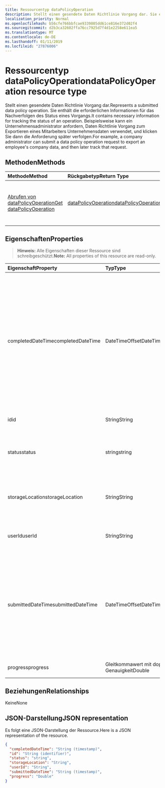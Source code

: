 ```yaml
---
title: Ressourcentyp dataPolicyOperation
description: Stellt einen gesendete Daten Richtlinie Vorgang dar. Sie enthält die erforderlichen Informationen für das Nachverfolgen des Status eines Vorgangs. Beispielsweise kann ein Unternehmensadministrator anfordern, Daten Richtlinie Vorgang zum Exportieren eines Mitarbeiters Unternehmensdaten verwendet, und klicken Sie dann die Anforderung später verfolgen.
localization_priority: Normal
ms.openlocfilehash: b56cfe766bbfcae9339805dd61ce816e372d02f4
ms.sourcegitcommit: d2b3ca32602ffa76cc7925d7f4d1e2258e611ea5
ms.translationtype: MT
ms.contentlocale: de-DE
ms.lasthandoff: 01/11/2019
ms.locfileid: "27876006"
---
```

# <a name="datapolicyoperation-resource-type"></a><span data-ttu-id="9e38a-105">Ressourcentyp dataPolicyOperation</span><span class="sxs-lookup"><span data-stu-id="9e38a-105">dataPolicyOperation resource type</span></span>

<span data-ttu-id="9e38a-106">Stellt einen gesendete Daten Richtlinie Vorgang dar.</span><span class="sxs-lookup"><span data-stu-id="9e38a-106">Represents a submitted data policy operation.</span></span> <span data-ttu-id="9e38a-107">Sie enthält die erforderlichen Informationen für das Nachverfolgen des Status eines Vorgangs.</span><span class="sxs-lookup"><span data-stu-id="9e38a-107">It contains necessary information for tracking the status of an operation.</span></span> <span data-ttu-id="9e38a-108">Beispielsweise kann ein Unternehmensadministrator anfordern, Daten Richtlinie Vorgang zum Exportieren eines Mitarbeiters Unternehmensdaten verwendet, und klicken Sie dann die Anforderung später verfolgen.</span><span class="sxs-lookup"><span data-stu-id="9e38a-108">For example, a company administrator can submit a data policy operation request to export an employee's company data, and then later track that request.</span></span>

## <a name="methods"></a><span data-ttu-id="9e38a-109">Methoden</span><span class="sxs-lookup"><span data-stu-id="9e38a-109">Methods</span></span>

| <span data-ttu-id="9e38a-110">Methode</span><span class="sxs-lookup"><span data-stu-id="9e38a-110">Method</span></span>           | <span data-ttu-id="9e38a-111">Rückgabetyp</span><span class="sxs-lookup"><span data-stu-id="9e38a-111">Return Type</span></span>    |<span data-ttu-id="9e38a-112">Beschreibung</span><span class="sxs-lookup"><span data-stu-id="9e38a-112">Description</span></span>|
|:---------------|:--------|:----------|
|[<span data-ttu-id="9e38a-113">Abrufen von dataPolicyOperation</span><span class="sxs-lookup"><span data-stu-id="9e38a-113">Get dataPolicyOperation</span></span>](../api/datapolicyoperation-get.md) | [<span data-ttu-id="9e38a-114">dataPolicyOperation</span><span class="sxs-lookup"><span data-stu-id="9e38a-114">dataPolicyOperation</span></span>](datapolicyoperation.md) |<span data-ttu-id="9e38a-115">Lesen Sie die Eigenschaften des DataPolicyOperation-Objekts.</span><span class="sxs-lookup"><span data-stu-id="9e38a-115">Read properties of the dataPolicyOperation object.</span></span>|

## <a name="properties"></a><span data-ttu-id="9e38a-116">Eigenschaften</span><span class="sxs-lookup"><span data-stu-id="9e38a-116">Properties</span></span>

> <span data-ttu-id="9e38a-117">**Hinweis:** Alle Eigenschaften dieser Ressource sind schreibgeschützt.</span><span class="sxs-lookup"><span data-stu-id="9e38a-117">**Note:** All properties of this resource are read-only.</span></span>

| <span data-ttu-id="9e38a-118">Eigenschaft</span><span class="sxs-lookup"><span data-stu-id="9e38a-118">Property</span></span>     | <span data-ttu-id="9e38a-119">Typ</span><span class="sxs-lookup"><span data-stu-id="9e38a-119">Type</span></span>   |<span data-ttu-id="9e38a-120">Beschreibung</span><span class="sxs-lookup"><span data-stu-id="9e38a-120">Description</span></span>|
|:---------------|:--------|:----------|
|<span data-ttu-id="9e38a-121">completedDateTime</span><span class="sxs-lookup"><span data-stu-id="9e38a-121">completedDateTime</span></span>|<span data-ttu-id="9e38a-122">DateTimeOffset</span><span class="sxs-lookup"><span data-stu-id="9e38a-122">DateTimeOffset</span></span>|<span data-ttu-id="9e38a-123">Stellt die bei die Anforderung für diese Richtlinie Datenvorgangs, in UTC-Zeit mit abgeschlossen wurde im ISO 8601-Format.</span><span class="sxs-lookup"><span data-stu-id="9e38a-123">Represents when the request for this data policy operation was completed, in UTC time, using the ISO 8601 format.</span></span> <span data-ttu-id="9e38a-124">Mitternacht UTC-Zeit am 1. Januar 2014 würde z. B. wie folgt aussehen: `'2014-01-01T00:00:00Z'`.</span><span class="sxs-lookup"><span data-stu-id="9e38a-124">For example, midnight UTC on Jan 1, 2014 would look like this: `'2014-01-01T00:00:00Z'`.</span></span> <span data-ttu-id="9e38a-125">"NULL", bis der Vorgang abgeschlossen ist.</span><span class="sxs-lookup"><span data-stu-id="9e38a-125">Null until the operation completes.</span></span>|
|<span data-ttu-id="9e38a-126">id</span><span class="sxs-lookup"><span data-stu-id="9e38a-126">id</span></span>|<span data-ttu-id="9e38a-127">String</span><span class="sxs-lookup"><span data-stu-id="9e38a-127">String</span></span>| <span data-ttu-id="9e38a-128">Eindeutiger Schlüssel für diesen Vorgang.</span><span class="sxs-lookup"><span data-stu-id="9e38a-128">Unique key for this operation.</span></span> |
|<span data-ttu-id="9e38a-129">status</span><span class="sxs-lookup"><span data-stu-id="9e38a-129">status</span></span>|<span data-ttu-id="9e38a-130">string</span><span class="sxs-lookup"><span data-stu-id="9e38a-130">string</span></span>| <span data-ttu-id="9e38a-131">Mögliche Werte sind: `notStarted`, `running`, `complete`, `failed` und `unknownFutureValue`.</span><span class="sxs-lookup"><span data-stu-id="9e38a-131">Possible values are: `notStarted`, `running`, `complete`, `failed`, `unknownFutureValue`.</span></span>|
|<span data-ttu-id="9e38a-132">storageLocation</span><span class="sxs-lookup"><span data-stu-id="9e38a-132">storageLocation</span></span>|<span data-ttu-id="9e38a-133">String</span><span class="sxs-lookup"><span data-stu-id="9e38a-133">String</span></span>|<span data-ttu-id="9e38a-134">Der URL-Adresse an, in dem Daten für exportanforderungen exportiert werden.</span><span class="sxs-lookup"><span data-stu-id="9e38a-134">The URL location to where data is being exported for export requests.</span></span>|
|<span data-ttu-id="9e38a-135">userId</span><span class="sxs-lookup"><span data-stu-id="9e38a-135">userId</span></span>|<span data-ttu-id="9e38a-136">String</span><span class="sxs-lookup"><span data-stu-id="9e38a-136">String</span></span>|<span data-ttu-id="9e38a-137">Die Id für den Benutzer, auf dem die Operation ausgeführt wird.</span><span class="sxs-lookup"><span data-stu-id="9e38a-137">The id for the user on whom the operation is performed.</span></span>|
|<span data-ttu-id="9e38a-138">submittedDateTime</span><span class="sxs-lookup"><span data-stu-id="9e38a-138">submittedDateTime</span></span>|<span data-ttu-id="9e38a-139">DateTimeOffset</span><span class="sxs-lookup"><span data-stu-id="9e38a-139">DateTimeOffset</span></span>|<span data-ttu-id="9e38a-140">Stellt die bei die Anforderung für diesen Datenvorgang im ISO 8601-Format verwenden übermittelt wurde, im UTC-Zeit.</span><span class="sxs-lookup"><span data-stu-id="9e38a-140">Represents when the request for this data operation was submitted, in UTC time, using the ISO 8601 format.</span></span> <span data-ttu-id="9e38a-141">Mitternacht UTC-Zeit am 1. Januar 2014 würde z. B. wie folgt aussehen: `'2014-01-01T00:00:00Z'`</span><span class="sxs-lookup"><span data-stu-id="9e38a-141">For example, midnight UTC on Jan 1, 2014 would look like this: `'2014-01-01T00:00:00Z'`</span></span>|
|<span data-ttu-id="9e38a-142">progress</span><span class="sxs-lookup"><span data-stu-id="9e38a-142">progress</span></span>|<span data-ttu-id="9e38a-143">Gleitkommawert mit doppelter Genauigkeit</span><span class="sxs-lookup"><span data-stu-id="9e38a-143">Double</span></span>|<span data-ttu-id="9e38a-144">Gibt den Fortschritt eines Vorgangs an.</span><span class="sxs-lookup"><span data-stu-id="9e38a-144">Specifies the progress of an operation.</span></span>|

## <a name="relationships"></a><span data-ttu-id="9e38a-145">Beziehungen</span><span class="sxs-lookup"><span data-stu-id="9e38a-145">Relationships</span></span>
<span data-ttu-id="9e38a-146">Keine</span><span class="sxs-lookup"><span data-stu-id="9e38a-146">None</span></span>


## <a name="json-representation"></a><span data-ttu-id="9e38a-147">JSON-Darstellung</span><span class="sxs-lookup"><span data-stu-id="9e38a-147">JSON representation</span></span>

<span data-ttu-id="9e38a-148">Es folgt eine JSON-Darstellung der Ressource.</span><span class="sxs-lookup"><span data-stu-id="9e38a-148">Here is a JSON representation of the resource.</span></span>

<!-- {
  "blockType": "resource",
  "optionalProperties": [

  ],
  "@odata.type": "microsoft.graph.dataPolicyOperation"
}-->

```json
{
  "completedDateTime": "String (timestamp)",
  "id": "String (identifier)",
  "status": "string",
  "storageLocation": "String",
  "userId": "String",
  "submittedDateTime": "String (timestamp)",
  "progress": "Double"
}

```

<!-- uuid: 8fcb5dbc-d5aa-4681-8e31-b001d5168d79
2015-10-25 14:57:30 UTC -->
<!-- {
  "type": "#page.annotation",
  "description": "dataPolicyOperation resource",
  "keywords": "",
  "section": "documentation",
  "tocPath": ""
}-->
